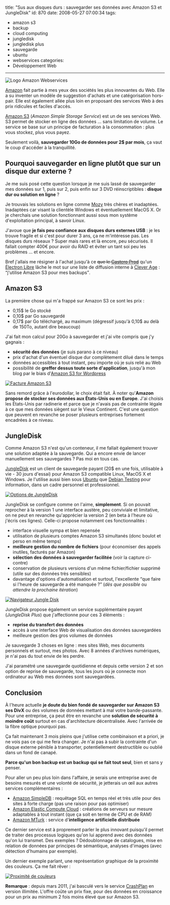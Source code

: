 title: "Sus aux disques durs : sauvegarder ses données avec Amazon S3 et JungleDisk"
id: 870
date: 2008-05-27 07:00:34
tags:
- amazon s3
- backup
- cloud computing
- jungledisk
- jungledisk plus
- sauvegarde
- ubuntu
- webservices
categories:
- Développement Web
---

![Logo Amazon Webservices](/images/2008/05/amazon-webservices-logo.gif "Logo Amazon Webservices")

[Amazon](http://www.amazon.fr) fait partie à mes yeux des sociétés les plus innovantes du Web. Elle a su inventer un modèle de suggestion d'achats et une catégorisation hors-pair. Elle est également allée plus loin en proposant des services Web à des prix ridicules et faciles d'accès.

[Amazon S3](http://aws.amazon.com/s3) (_Amazon Simple Storage Service_) est un de ses services Web. S3 permet de stocker en ligne des données ... sans limitation de volume. Le service se base sur un principe de facturation à la consommation : plus vous stockez, plus vous payez.

Seulement voilà, **sauvegarder 10Go de données pour 2$ par mois**, ça vaut le coup d'accéder à la tranquillité.

<!--more-->

## Pourquoi sauvegarder en ligne plutôt que sur un disque dur externe ?

Je me suis posé cette question lorsque je me suis lassé de sauvegarder mes données sur 1, puis sur 2, puis enfin sur 3 DVD réinscriptibles : **disque dur ou solution en ligne** ?

Je trouvais les solutions en ligne comme [Mozy](http://mozy.com/) très chères et inadaptées. Inadaptées car visant la clientèle Windows et éventuellement MacOS X. Or je cherchais une solution fonctionnant aussi sous mon système d'exploitation principal, à savoir Linux.

J'avoue que **je fais peu confiance aux disques durs externes USB** : je les trouve fragile et si c'est pour durer 3 ans, ça ne m'intéresse pas.
Les disques durs réseaux ? Super mais rares et là encore, peu sécurisés. Il fallait compter 400€ pour avoir du RAID et éviter un tant soi peu les problèmes ... et encore.

Bref j'allais me résigner à l'achat jusqu'à ce <span style="text-decoration: line-through;">que le [Gastero Prod](http://www.gasteroprod.com/blog/)</span> qu'un [Électron Libre](http://www.unelectronlibre.info/) lâche le mot sur une liste de diffusion interne à [Clever Age](http://www.clever-age.com/) : <q>j'utilise Amazon S3 pour mes backups</q>.

## Amazon S3

La première chose qui m'a frappé sur Amazon S3 ce sont les prix :

*   0,15$ le Go stocké
*   0,10$ par Go sauvegardé
*   0,17$ par Go téléchargé, au maximum (dégressif jusqu'à 0,10$ au delà de 150To, autant dire beaucoup)

J'ai fait mon calcul pour 20Go à sauvegarder et j'ai vite compris que j'y gagnais :

*   **sécurité des données** (je suis parano à ce niveau)
*   prix d'achat d'un éventuel disque dur complètement dilué dans le temps
*   données accessibles à tout instant, peu importe où je suis relié au Web
*   possibilité de **greffer dessus toute sorte d'application**, jusqu'à mon blog par le biais d'[Amazon S3 for Wordpress](http://tantannoodles.com/toolkit/wordpress-s3/)

[![Facture Amazon S3](/images/2008/05/amazon-s3-billing-300x146.png "Facture Amazon S3")](/images/2008/05/amazon-s3-billing.png)

Sans remord grâce à l'eurodollar, le choix était fait.
À noter qu'**Amazon propose de stocker ses données aux États-Unis ou en Europe**. J'ai choisis les États-Unis par radinerie et parce que je n'avais pas de contrainte légale à ce que mes données siègent sur le Vieux Continent. C'est une question que peuvent en revanche se poser plusieurs entreprises fortement encadrées à ce niveau.

## JungleDisk

Comme Amazon S3 n'est qu'un conteneur, il me fallait également trouver une solution adaptée à la sauvegarde. Qui a encore envie de lancer manuellement ses sauvegardes ? Pas moi en tous cas.

[JungleDisk](http://www.jungledisk.com/) est un client de sauvegarde payant (20$ en une fois, utilisable à vie - 30 jours d'essai) pour Amazon S3 compatible Linux, MacOS X et Windows. Je l'utilise aussi bien sous [Ubuntu](http://www.ubuntu-fr.org) que [Debian Testing](http://www.debian.org) pour information, dans un cadre personnel et professionnel.

[![Options de JungleDisk](/images/2008/05/jungledisk-options-300x252.png "Options de JungleDisk")](/images/2008/05/jungledisk-options.png)

JungleDisk se configure comme on l'aime, **simplement**. Si on pouvait reprocher à la version 1 une interface austère, peu conviviale et limitative, on ne peut en revanche qu'apprécier la version 2 (en beta à l'heure où j'écris ces lignes). Celle-ci propose notamment ces fonctionnalités :

*   interface visuelle sympa et bien repensée
*   utilisation de plusieurs comptes Amazon S3 simultanés (donc boulot et perso en même temps)
*   **meilleure gestion du nombre de fichiers** (pour économiser des appels inutiles, facturés par Amazon)
*   **sélection des données à sauvegarder facilitée** (voir la capture ci-contre)
*   conservation de plusieurs versions d'un même fichier/fichier supprimé (utile sur des données très sensibles)
*   davantage d'options d'automatisation et surtout, l'excellente <q>que faire si l'heure de sauvegarde a été manquée ?</q> (_dès que possible_ ou _attendre la prochaine itération_)

[![Navigateur Jungle Disk](/images/2008/05/jungledisk-browser-300x232.png "Navigateur Jungle Disk")](/images/2008/05/jungledisk-browser.png)

JungleDisk propose également un service supplémentaire payant (_JungleDisk Plus_) que j'affectionne pour ces 3 éléments :

*   **reprise du transfert des données**
*   accès à une interface Web de visualisation des données sauvegardées
*   meilleure gestion des gros volumes de données

Je sauvegarde 3 choses en ligne : mes sites Web, mes documents personnels et surtout, mes photos. Avec 8 années d'archives numériques, je n'ai pas du tout envie de les perdre.

J'ai paramétré une sauvegarde quotidienne et depuis cette version 2 et son option de reprise de sauvegarde, tous les jours où je connecte mon ordinateur au Web mes données sont sauvegardées.

## Conclusion

À l'heure actuelle **je doute du bien fondé de sauvegarder sur Amazon S3 ses DivX** ou des volumes de données mettant à mal votre bande-passante. Pour une entreprise, ça peut être en revanche une **solution de sécurité à moindre coût** surtout en cas d'architecture décentralisée.
Avec l'arrivée de la fibre optique pourquoi pas.

Ça fait maintenant 3 mois pleins que j'utilise cette combinaison et a priori, je ne vois pas ce qui me fera changer. Je n'ai pas à subir la contrainte d'un disque externe pénible à transporter, potentiellement destructible ou oublié dans un fond de canapé.

**Parce qu'un bon backup est un backup qui se fait tout seul**, bien et sans y penser.

Pour aller un peu plus loin dans l'affaire, je serais une entreprise avec de besoins mesurés et une volonté de sécurité, je jetterais un œil aux autres services complémentaires :

*   [Amazon SimpleDB](http://aws.amazon.com/simpledb) : requêtage SQL en temps réel et très utile pour des sites à forte charge (pas une raison pour pas optimiser)
*   [Amazon Elastic Compute Cloud](http://aws.amazon.com/ec2) : créations de serveurs sur mesure adaptables à tout instant (que ça soit en terme de CPU et de RAM)
*   [Amazon MTurk](http://www.amazon.com/gp/browse.html?node=15879911) : service d'**intelligence artificielle distribuée**

Ce dernier service est à proprement parler le plus innovant puisqu'il permet de traiter des processus logiques qu'on lui apprend avec des données qu'on lui transmet.
Des exemples ? Dédoublonnage de catalogues, mise en relation de données par principes de sémantique, analyses d'images (avec détection d'humains par exemple).

Un dernier exemple parlant, une représentation graphique de la proximité des couleurs. Ça me fait rêver :

[![Proximité de couleurs](/images/2008/05/amazon-mturk-proximite-couleurs.png "Proximité de couleurs")](/images/2008/05/amazon-mturk-proximite-couleurs.png)

**Remarque** : depuis mars 2011, j'ai basculé vers le service [CrashPlan](http://www.crashplan.com/) en version illimitée. L'offre coûte un prix fixe, pour des données en croissance pour un prix au minimum 2 fois moins élevé que sur Amazon S3.